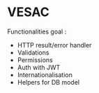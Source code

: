 # VESAC

Functionalities goal : 
- HTTP result/error handler
- Validations
- Permissions
- Auth with JWT
- Internationalisation
- Helpers for DB model
